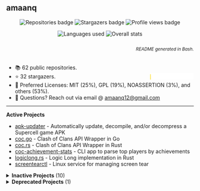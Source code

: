 ## amaanq

<p align="center">
    <img alt="Repositories badge" src="https://img.shields.io/badge/Public%20Repositories-62-%23248eb7" />
    <img alt="Stargazers badge" src="https://img.shields.io/badge/Stargazers-32-%23bf5d2f" />
    <img alt="Profile views badge" src="https://komarev.com/ghpvc/?username=amaanq&style=flat" />
</p>

<p align="center">
    <img alt="Languages used" width="320"
    src="https://github-readme-stats.vercel.app/api/top-langs/?username=amaanq&layout=compact&theme=tokyonight&title_color=0x005ACE&icon_color=0x005ACE&custom_title=My%20Most%20Used%20Languages"/>
    <img alt="Overall stats" height="151"
    src="https://github-readme-stats.vercel.app/api?username=amaanq&show_icons=true&theme=tokyonight&hide=stars&count_private=true&title_color=0x005ACE&icon_color=0x005ACE&custom_title=My%20GitHub%20Stats" />
</p>

<h6 align="right">
	<sub>
        README generated in Bash.
    </sub>
</h6>

- 📚️ 62 public repositories.
- ⭐️ 32 stargazers. <img align="right" alt="Stars graph" src="sparklines/stargazers.svg" height="18px" />
- 📃️ Preferred Licenses: MIT (25%), GPL (19%), NOASSERTION (3%), and others (53%).
- 📧 Questions? Reach out via email @ amaanq12@gmail.com
<!-- - 💻️ Programming Languages: Go (38%), Rust (19%), Python (16%), and others (27%). -->

---

**Active Projects**

- [apk-updater](https://github.com/amaanq/apk-updater) - Automatically update, decompile, and/or decompress a Supercell game APK
- [coc.go](https://github.com/amaanq/coc.go) - Clash of Clans API Wrapper in Go
- [coc.rs](https://github.com/amaanq/coc.rs) - Clash of Clans API Wrapper in Rust
- [coc-achievement-stats](https://github.com/amaanq/coc-achievement-stats) - CLI app to parse top players by achievements
- [logiclong.rs](https://github.com/amaanq/logiclong-rs) - Logic Long implementation in Rust
- [screentearctl](https://github.com/amaanq/screentearctl) - Linux service for managing screen tear

<details>
<summary><b>Inactive Projects</b> (10)</summary>

- [bytestream](https://github.com/amaanq/bytestream) - Low level look at Supercell bytestream protocol
- [clash-assets](https://github.com/amaanq/clash-assets) - Unpacked game assets
- [cr.go](https://github.com/amaanq/cr.go) - Clash Royale API Wrapper in Go
- [Falcon8Reverse](https://github.com/amaanq/Falcon8Reverse) - Writing software to interact with Falcon 8 Keypad
- [libpain](https://github.com/amaanq/libpain) - Demo of how to compile standalone C++ code to Android and hook said code with Frida
- [sc-compression.go](https://github.com/amaanq/sc-compression.go) - Supercell asset (de)compression tool (in Go)
- [sc-compression.py](https://github.com/amaanq/sc-compression.py) - Supercell asset (de)compression tool (in Python)
- [sc-compression.rs](https://github.com/amaanq/sc-compression.rs) - Supercell asset (de)compression tool (in Rust)
- [vscode-hexeditor-varint](https://github.com/amaanq/vscode-hexeditor-varint) - Fork of Microsoft's extension that adds the ability to display varints
- [widgets](https://github.com/amaanq/widgets) - Wrappers to enhance the discordgo package
</details>

<details>
<summary><b>Deprecated Projects</b> (1)</summary>

- [bytestream-rs](https://github.com/amaanq/bytestream-rs) - embedded in a larger repository that is private, I can release just the bytestream portion if wanted
</details>
